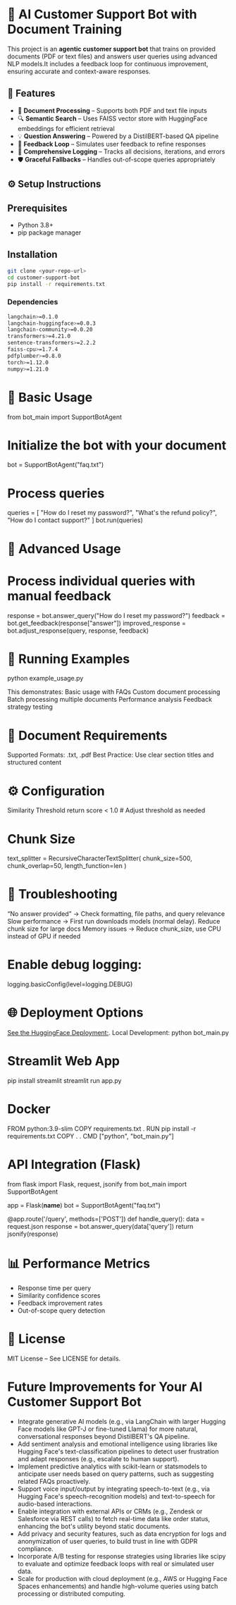 # 🤖 AI Customer Support Bot with Document Training


This project is an **agentic customer support bot** that trains on provided documents (PDF or text files) and answers user queries using advanced NLP models.It includes a feedback loop for continuous improvement, ensuring accurate and context-aware responses.


## 🚀 Features

* 📄 **Document Processing** – Supports both PDF and text file inputs
* 🔍 **Semantic Search** – Uses FAISS vector store with HuggingFace embeddings for efficient retrieval
* 💡 **Question Answering** – Powered by a DistilBERT-based QA pipeline
* 🔄 **Feedback Loop** – Simulates user feedback to refine responses
* 📝 **Comprehensive Logging** – Tracks all decisions, iterations, and errors
* 🛡️ **Graceful Fallbacks** – Handles out-of-scope queries appropriately


## ⚙️ Setup Instructions

## Prerequisites

* Python 3.8+
* pip package manager

## Installation

```bash
git clone <your-repo-url>
cd customer-support-bot
pip install -r requirements.txt
```

### Dependencies

```bash
langchain>=0.1.0
langchain-huggingface>=0.0.3
langchain-community>=0.0.20
transformers>=4.21.0
sentence-transformers>=2.2.2
faiss-cpu>=1.7.4
pdfplumber>=0.8.0
torch>=1.12.0
numpy>=1.21.0
```

# 📌 Basic Usage

from bot_main import SupportBotAgent

# Initialize the bot with your document

bot = SupportBotAgent("faq.txt")

# Process queries

queries = \[
"How do I reset my password?",
"What's the refund policy?",
"How do I contact support?"
\]
bot.run(queries)

# 📌 Advanced Usage

# Process individual queries with manual feedback

response = bot.answer_query("How do I reset my password?")
feedback = bot.get_feedback(response\["answer"\])
improved_response = bot.adjust_response(query, response, feedback)

# 🏃 Running Examples

python example_usage.py

This demonstrates:
Basic usage with FAQs
Custom document processing
Batch processing multiple documents
Performance analysis
Feedback strategy testing

# 📑 Document Requirements

Supported Formats: .txt, .pdf
Best Practice: Use clear section titles and structured content

# ⚙️ Configuration

Similarity Threshold
return score < 1.0  # Adjust threshold as needed

# Chunk Size

text_splitter = RecursiveCharacterTextSplitter(
chunk_size=500,
chunk_overlap=50,
length_function=len
)

# 🐛 Troubleshooting

“No answer provided” → Check formatting, file paths, and query relevance
Slow performance → First run downloads models (normal delay). Reduce chunk size for large docs
Memory issues → Reduce chunk_size, use CPU instead of GPU if needed

# Enable debug logging:

logging.basicConfig(level=logging.DEBUG)

# 🌐 Deployment Options

[See the HuggingFace Deployment:](https://huggingface.co/spaces/Vsai2004/AI_Customer_Support_Bot/tree/main).
Local Development: python bot_main.py

# Streamlit Web App

pip install streamlit
streamlit run app.py

# Docker

FROM python:3.9-slim
COPY requirements.txt .
RUN pip install -r requirements.txt
COPY . .
CMD \["python", "bot_main.py"\]

# API Integration (Flask)

from flask import Flask, request, jsonify
from bot_main import SupportBotAgent

app = Flask(__name__)
bot = SupportBotAgent("faq.txt")

@app.route('/query', methods=\['POST'\])
def handle_query():
data = request.json
response = bot.answer_query(data\['query'\])
return jsonify(response)

# 📊 Performance Metrics

* Response time per query
* Similarity confidence scores
* Feedback improvement rates
* Out-of-scope query detection

# 📄 License

MIT License – See LICENSE for details.

# Future Improvements for Your AI Customer Support Bot

* Integrate generative AI models (e.g., via LangChain with larger Hugging Face models like GPT-J or fine-tuned Llama) for more natural, conversational responses beyond DistilBERT's QA pipeline.
* Add sentiment analysis and emotional intelligence using libraries like Hugging Face's text-classification pipelines to detect user frustration and adapt responses (e.g., escalate to human support).
* Implement predictive analytics with scikit-learn or statsmodels to anticipate user needs based on query patterns, such as suggesting related FAQs proactively.
* Support voice input/output by integrating speech-to-text (e.g., via Hugging Face's speech-recognition models) and text-to-speech for audio-based interactions.
* Enable integration with external APIs or CRMs (e.g., Zendesk or Salesforce via REST calls) to fetch real-time data like order status, enhancing the bot's utility beyond static documents.
* Add privacy and security features, such as data encryption for logs and anonymization of user queries, to build trust in line with GDPR compliance.
* Incorporate A/B testing for response strategies using libraries like scipy to evaluate and optimize feedback loops with real or simulated user data.
* Scale for production with cloud deployment (e.g., AWS or Hugging Face Spaces enhancements) and handle high-volume queries using batch processing or distributed computing.


